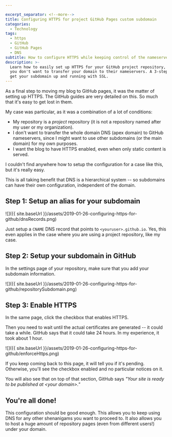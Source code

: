 ```yaml
---

excerpt_separator: <!--more-->
title: Configuring HTTPS for project GitHub Pages custom subdomain
categories:
  - Technology
tags:
  - https
  - GitHub
  - GitHub Pages
  - DNS
subtitle: How to configure HTTPS while keeping control of the nameservers
description: >-
  Learn how to easily set up HTTPS for your GitHub project repository, even if
  you don't want to transfer your domain to their nameservers. A 3-step guide to
  get your subdomain up and running with SSL.
---
```




As a final step to moving my blog to GitHub pages, it was the matter of setting up HTTPS. The GitHub guides are very detailed on this. So much that it's easy to get lost in them.

My case was particular, as it was a combination of a lot of conditions:

- My repository is a *project* repository (it is not a repository named after my user or my organization).
- I don't want to transfer the whole domain DNS (apex domain) to GitHub nameservers, since I might want to use other subdomains (or the main domain) for my own purposes.
- I want the blog to have HTTPS enabled, even when only static content is served.

I couldn't find anywhere how to setup the configuration for a case like this, but it's really easy.

<!--more-->

This is all taking benefit that DNS is a hierarchical system -- so subdomains can have their own configuration, independent of the domain.

## Step 1: Setup an alias for your subdomain

![]({{ site.baseUrl }}/assets/2019-01-26-configuring-https-for-github/dnsRecords.png)

Just setup a `CNAME` DNS record that points to `<youruser>.github.io`. Yes, this even applies in the case where you are using a project repository, like my case.

## Step 2: Setup your subdomain in GitHub

In the settings page of your repository, make sure that you add your subdomain information.

![]({{ site.baseUrl }}/assets/2019-01-26-configuring-https-for-github/repositorySubdomain.png)

## Step 3: Enable HTTPS

In the same page, click the checkbox that enables HTTPS.

Then you need to wait until the actual certificates are generated -- it could take a while. GitHub says that it could take 24 hours. In my experience, it took about 1 hour.

![]({{ site.baseUrl }}/assets/2019-01-26-configuring-https-for-github/enforceHttps.png)

If you keep coming back to this page, it will tell you if it's pending. Otherwise, you'll see the checkbox enabled and no particular notices on it.

You will also see that on top of that section, GitHub says _"Your site is ready to be published at &lt;your domain&gt;."_

## You're all done!

This configuration should be good enough. This allows you to keep using DNS for any other shenanigams you want to proceed to. It also allows you to host a huge amount of repository pages (even from different users!) under your domain.